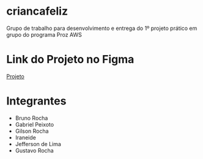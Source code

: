 # criancafeliz

Grupo de trabalho para desenvolvimento e entrega do 1º projeto prático em grupo do programa Proz AWS

# Link do Projeto no Figma

<a href="https://www.figma.com/file/6i3Ad5ZWCp3oEe1i9qnCK5/Creche-Crian%C3%A7a-Feliz?type=design&node-id=1%3A2&mode=design&t=dwE3MsCdn5YodMhb-1">Projeto</a>

# Integrantes

<ul>
<li>Bruno Rocha</li>
<li>Gabriel Peixoto</li>
<li>Gilson Rocha</li>
<li>Iraneide</li>
<li>Jefferson de Lima</li>
<li>Gustavo Rocha</li>
</ul>
